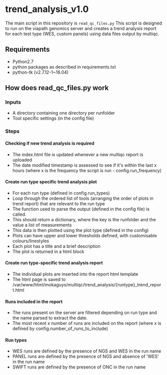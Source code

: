 # trend_analysis_v1.0
The main script in this repository is `read_qc_files.py`
This script is designed to run on the viapath genomics server and creates a trend analysis report for each test type (WES, custom panels) using data files output by multiqc.

## Requirements
* Python2.7
* python packages as described in requirements.txt
* python-tk (v2.7.12-1~16.04)

## How does read_qc_files.py work
###  Inputs
* A directory containing one directory per runfolder
* Tool specific settings (in the config file)

### Steps
#### Checking if new trend analysis is required
* The index.html file is updated whenever a new multiqc report is uploaded
* The date modified timestamp is assessed to see if it's within the last x hours (where x is the frequency the script is run - config.run_frequency)

#### Create run type specific trend analysis plot
* For each run type (defined in config.run_types)
* Loop through the ordered list of tools (arranging the order of plots in trend report) that are relevant to the run type
* The function used to parse the output (defined in the config file) is called. 
* This should return a dictionary, where the key is the runfolder and the value a list of measurements
* This data is then plotted using the plot type (defined in the config)
* Plots can have upper and lower thresholds defined, with customisable colours/linestyles
* Each plot has a title and a brief description
* The plot is returned in a html block

#### Create run type-specific trend analysis report
* The individual plots are inserted into the report html template
* The html page is saved to /var/www/html/mokaguys/multiqc/trend_analysis/{runtype}\_trend_report.html

#### Runs included in the report
* The runs present on the server are filtered depending on run type and the name parsed to extract the date.
* The most recent x number of runs are included on the report (where x is defined by config.number_of_runs_to_include)

#### Run types
* WES runs are defined by the presence of NGS and WES in the run name
* PANEL runs are defined by the presence of NGS and absence of 'WES' in the run name
* SWIFT runs are defined by the presence of ONC in the run name
